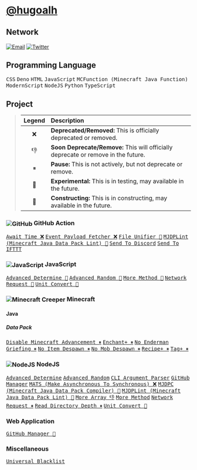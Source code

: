 # [@hugoalh](https://github.com/hugoalh)

## Network

<a href="mailto:32359235+hugoalh@users.noreply.github.com"><img align="center" alt="Email" src="https://hugoalh.github.io/Library.SVG.Icon/Mail.svg" /></a>
<a href="https://twitter.com/hugoalhofficial"><img align="center" alt="Twitter" src="https://hugoalh.github.io/Library.SVG.Icon/Twitter.svg" /></a>

## Programming Language

<kbd>CSS</kbd>
<kbd>Deno</kbd>
<kbd>HTML</kbd>
<kbd>JavaScript</kbd>
<kbd>MCFunction (Minecraft Java Function)</kbd>
<kbd>ModernScript</kbd>
<kbd>NodeJS</kbd>
<kbd>Python</kbd>
<kbd>TypeScript</kbd>

## Project

> | **Legend** | **Description** |
> |:---:|:----|
> | ❌ | **Deprecated/Removed:** This is officially deprecated or removed. |
> | 👎 | **Soon Deprecate/Remove:** This will officially deprecate or remove in the future. |
> | ⏸ | **Pause:** This is not actively, but not deprecate or remove. |
> | 🧪 | **Experimental:** This is in testing, may available in the future. |
> | 🚧 | **Constructing:** This is in constructing, may available in the future. |

### <img align="center" alt="GitHub" src="https://hugoalh.github.io/Library.SVG.Icon/GitHub.svg" /> GitHub Action

<kbd>[Await Time ❌](https://github.com/hugoalh-studio/GitHubAction.AwaitTime)</kbd>
<kbd>[Event Payload Fetcher ❌](https://github.com/hugoalh/GitHubAction.EventPayloadFetcher)</kbd>
<kbd>[File Unifier 🚧](https://github.com/hugoalh/GitHubAction.FileUnifier)</kbd>
<kbd>[MJDPLint (Minecraft Java Data Pack Lint) 🚧](https://github.com/hugoalh/GitHubAction.MJDPLint)</kbd>
<kbd>[Send To Discord](https://github.com/hugoalh/GitHubAction.SendToDiscord)</kbd>
<kbd>[Send To IFTTT](https://github.com/hugoalh/GitHubAction.SendToIFTTT)</kbd>

### <img align="center" alt="JavaScript" src="https://hugoalh.github.io/Library.SVG.Icon/JavaScript.svg" /> JavaScript

<kbd>[Advanced Determine 🚧](https://github.com/hugoalh-studio/JavaScript.AdvancedDetermine)</kbd>
<kbd>[Advanced Random 🚧](https://github.com/hugoalh-studio/JavaScript.AdvancedRandom)</kbd>
<kbd>[More Method 🚧](https://github.com/hugoalh-studio/JavaScript.MoreMethod)</kbd>
<kbd>[Network Request 🚧](https://github.com/hugoalh-studio/JavaScript.NetworkRequest)</kbd>
<kbd>[Unit Convert 🚧](https://github.com/hugoalh-studio/JavaScript.UnitConvert)</kbd>

### <img align="center" alt="Minecraft Creeper" src="https://hugoalh.github.io/Library.SVG.Icon/Minecraft/Creeper_Face.svg" /> Minecraft

#### Java

##### Data Pack

<kbd>[Disable Minecraft Advancement ⏸](https://github.com/hugoalh/Minecraft.Java.DataPack.DisableMinecraftAdvancement)</kbd>
<kbd>[Enchant+ ⏸](https://github.com/hugoalh/Minecraft.Java.DataPack.EnchantPlus)</kbd>
<kbd>[No Enderman Griefing ⏸](https://github.com/hugoalh-studio/Minecraft.Java.DataPack.NoEndermanGriefing)</kbd>
<kbd>[No Item Despawn ⏸](https://github.com/hugoalh-studio/Minecraft.Java.DataPack.NoItemDespawn)</kbd>
<kbd>[No Mob Despawn ⏸](https://github.com/hugoalh/Minecraft.Java.DataPack.NoMobDespawn)</kbd>
<kbd>[Recipe+ ⏸](https://github.com/hugoalh/Minecraft.Java.DataPack.RecipePlus)</kbd>
<kbd>[Tag+ ⏸](https://github.com/hugoalh-studio/Minecraft.Java.DataPack.TagPlus)</kbd>

### <img align="center" alt="NodeJS" src="https://hugoalh.github.io/Library.SVG.Icon/NodeJS_Alt.svg" /> NodeJS

<kbd>[Advanced Determine](https://github.com/hugoalh-studio/NodeJS.AdvancedDetermine)</kbd>
<kbd>[Advanced Random](https://github.com/hugoalh-studio/NodeJS.AdvancedRandom)</kbd>
<kbd>[CLI Argument Parser](https://github.com/hugoalh-studio/NodeJS.CLIArgumentParser)</kbd>
<kbd>[GitHub Manager](https://github.com/hugoalh-studio/NodeJS.GitHubManager)</kbd>
<kbd>[MATS (Make Asynchronous To Synchronous) ❌](https://github.com/hugoalh-studio/NodeJS.MATS)</kbd>
<kbd>[MJDPC (Minecraft Java Data Pack Compiler) 🚧](https://github.com/hugoalh-studio/NodeJS.MJDPC)</kbd>
<kbd>[MJDPLint (Minecraft Java Data Pack Lint) 🚧](https://github.com/hugoalh-studio/NodeJS.MJDPLint)</kbd>
<kbd>[More Array 👎](https://github.com/hugoalh-studio/NodeJS.MoreArray)</kbd>
<kbd>[More Method](https://github.com/hugoalh-studio/NodeJS.MoreMethod)</kbd>
<kbd>[Network Request ⏸](https://github.com/hugoalh/NodeJS.NetworkRequest)</kbd>
<kbd>[Read Directory Depth ⏸](https://github.com/hugoalh/NodeJS.ReadDirectoryDepth)</kbd>
<kbd>[Unit Convert 🧪](https://github.com/hugoalh-studio/NodeJS.UnitConvert)</kbd>

### Web Application

<kbd>[GitHub Manager 🚧](https://hugoalh.github.io/GitHubManager)</kbd>

### Miscellaneous

<kbd>[Universal Blacklist](https://github.com/hugoalh-studio/UniversalBlacklist)</kbd>
